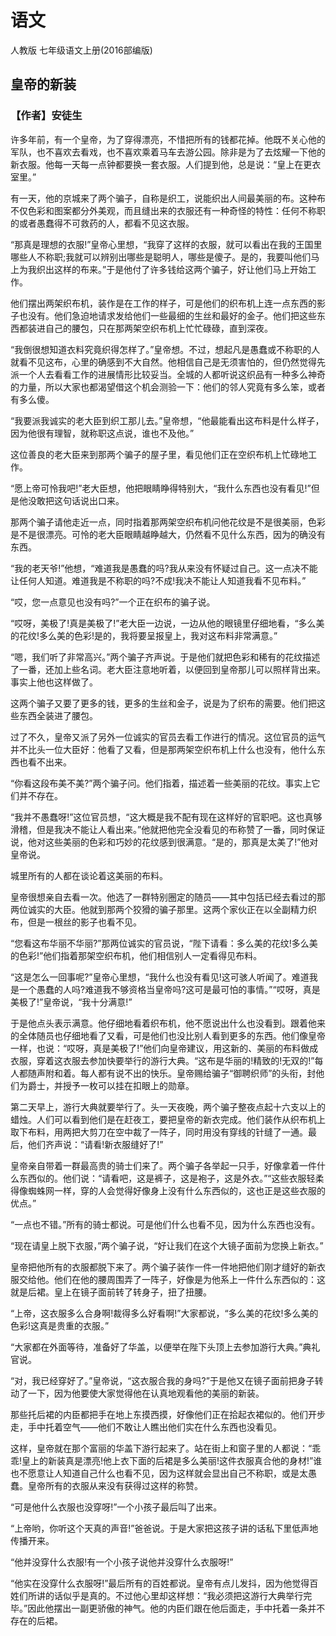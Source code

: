 # 语文

人教版
七年级语文上册(2016部编版)

## 皇帝的新装

### 【作者】安徒生

许多年前，有一个皇帝，为了穿得漂亮，不惜把所有的钱都花掉。他既不关心他的军队，也不喜欢去看戏，也不喜欢乘着马车去游公园。除非是为了去炫耀一下他的新衣服。他每一天每一点钟都要换一套衣服。人们提到他，总是说：“皇上在更衣室里。”

有一天，他的京城来了两个骗子，自称是织工，说能织出人间最美丽的布。这种布不仅色彩和图案都分外美观，而且缝出来的衣服还有一种奇怪的特性：任何不称职的或者愚蠢得不可救药的人，都看不见这衣服。

“那真是理想的衣服!”皇帝心里想，“我穿了这样的衣服，就可以看出在我的王国里哪些人不称职;我就可以辨别出哪些是聪明人，哪些是傻子。是的，我要叫他们马上为我织出这样的布来。”于是他付了许多钱给这两个骗子，好让他们马上开始工作。

他们摆出两架织布机，装作是在工作的样子，可是他们的织布机上连一点东西的影子也没有。他们急迫地请求发给他们一些最细的生丝和最好的金子。他们把这些东西都装进自己的腰包，只在那两架空织布机上忙忙碌碌，直到深夜。

“我倒很想知道衣料究竟织得怎样了。”皇帝想。不过，想起凡是愚蠢或不称职的人就看不见这布，心里的确感到不大自然。他相信自己是无须害怕的，但仍然觉得先派一个人去看看工作的进展情形比较妥当。全城的人都听说这织品有一种多么神奇的力量，所以大家也都渴望借这个机会测验一下：他们的邻人究竟有多么笨，或者有多么傻。

“我要派我诚实的老大臣到织工那儿去。”皇帝想，“他最能看出这布料是什么样子，因为他很有理智，就称职这点说，谁也不及他。”

这位善良的老大臣来到那两个骗子的屋子里，看见他们正在空织布机上忙碌地工作。

“愿上帝可怜我吧!”老大臣想，他把眼睛睁得特别大，“我什么东西也没有看见!”但是他没敢把这句话说出口来。

那两个骗子请他走近一点，同时指着那两架空织布机问他花纹是不是很美丽，色彩是不是很漂亮。可怜的老大臣眼睛越睁越大，仍然看不见什么东西，因为的确没有东西。

“我的老天爷!”他想，“难道我是愚蠢的吗?我从来没有怀疑过自己。这一点决不能让任何人知道。难道我是不称职的吗?不成!我决不能让人知道我看不见布料。”

“哎，您一点意见也没有吗?”一个正在织布的骗子说。

“哎呀，美极了!真是美极了!”老大臣一边说，一边从他的眼镜里仔细地看，“多么美的花纹!多么美的色彩!是的，我将要呈报皇上，我对这布料非常满意。”

“嗯，我们听了非常高兴。”两个骗子齐声说。于是他们就把色彩和稀有的花纹描述了一番，还加上些名词。老大臣注意地听着，以便回到皇帝那儿可以照样背出来。事实上他也这样做了。

这两个骗子又要了更多的钱，更多的生丝和金子，说是为了织布的需要。他们把这些东西全装进了腰包。

过了不久，皇帝又派了另外一位诚实的官员去看工作进行的情况。这位官员的运气并不比头一位大臣好：他看了又看，但是那两架空织布机上什么也没有，他什么东西也看不出来。

“你看这段布美不美?”两个骗子问。他们指着，描述着一些美丽的花纹。事实上它们并不存在。

“我并不愚蠢呀!”这位官员想，“这大概是我不配有现在这样好的官职吧。这也真够滑稽，但是我决不能让人看出来。”他就把他完全没看见的布称赞了一番，同时保证说，他对这些美丽的色彩和巧妙的花纹感到很满意。“是的，那真是太美了!”他对皇帝说。

城里所有的人都在谈论着这美丽的布料。

皇帝很想亲自去看一次。他选了一群特别圈定的随员——其中包括已经去看过的那两位诚实的大臣。他就到那两个狡猾的骗子那里。这两个家伙正在以全副精力织布，但是一根丝的影子也看不见。

“您看这布华丽不华丽?”那两位诚实的官员说，“陛下请看：多么美的花纹!多么美的色彩!”他们指着那架空织布机，他们相信别人一定看得见布料。

“这是怎么一回事呢?”皇帝心里想，“我什么也没有看见!这可骇人听闻了。难道我是一个愚蠢的人吗?难道我不够资格当皇帝吗?这可是最可怕的事情。”“哎呀，真是美极了!”皇帝说，“我十分满意!”

于是他点头表示满意。他仔细地看着织布机，他不愿说出什么也没看到。跟着他来的全体随员也仔细地看了又看，可是他们也没比别人看到更多的东西。他们像皇帝一样，也说：“哎呀，真是美极了!”他们向皇帝建议，用这新的、美丽的布料做成衣服，穿着这衣服去参加快要举行的游行大典。“这布是华丽的!精致的!无双的!”每人都随声附和着。每人都有说不出的快乐。皇帝赐给骗子“御聘织师”的头衔，封他们为爵士，并授予一枚可以挂在扣眼上的勋章。

第二天早上，游行大典就要举行了。头一天夜晚，两个骗子整夜点起十六支以上的蜡烛。人们可以看到他们是在赶夜工，要把皇帝的新衣完成。他们装作从织布机上取下布料，用两把大剪刀在空中裁了一阵子，同时用没有穿线的针缝了一通。最后，他们齐声说：“请看!新衣服缝好了!”

皇帝亲自带着一群最高贵的骑士们来了。两个骗子各举起一只手，好像拿着一件什么东西似的。他们说：“请看吧，这是裤子，这是袍子，这是外衣。”“这些衣服轻柔得像蜘蛛网一样，穿的人会觉得好像身上没有什么东西似的，这也正是这些衣服的优点。”

“一点也不错。”所有的骑士都说。可是他们什么也看不见，因为什么东西也没有。

“现在请皇上脱下衣服，”两个骗子说，“好让我们在这个大镜子面前为您换上新衣。”

皇帝把他所有的衣服都脱下来了。两个骗子装作一件一件地把他们刚才缝好的新衣服交给他。他们在他的腰周围弄了一阵子，好像是为他系上一件什么东西似的：这就是后裙。皇上在镜子面前转了转身子，扭了扭腰。

“上帝，这衣服多么合身啊!裁得多么好看啊!”大家都说，“多么美的花纹!多么美的色彩!这真是贵重的衣服。”

“大家都在外面等待，准备好了华盖，以便举在陛下头顶上去参加游行大典。”典礼官说。

“对，我已经穿好了。”皇帝说，“这衣服合我的身吗?”于是他又在镜子面前把身子转动了一下，因为他要使大家觉得他在认真地观看他的美丽的新装。

那些托后裙的内臣都把手在地上东摸西摸，好像他们正在拾起衣裙似的。他们开步走，手中托着空气——他们不敢让人瞧出他们实在什么东西也没看见。

这样，皇帝就在那个富丽的华盖下游行起来了。站在街上和窗子里的人都说：“乖乖!皇上的新装真是漂亮!他上衣下面的后裙是多么美丽!这件衣服真合他的身材!”谁也不愿意让人知道自己什么也看不见，因为这样就会显出自己不称职，或是太愚蠢。皇帝所有的衣服从来没有获得过这样的称赞。

“可是他什么衣服也没穿呀!”一个小孩子最后叫了出来。

“上帝哟，你听这个天真的声音!”爸爸说。于是大家把这孩子讲的话私下里低声地传播开来。

“他并没穿什么衣服!有一个小孩子说他并没穿什么衣服呀!”

“他实在没穿什么衣服呀!”最后所有的百姓都说。皇帝有点儿发抖，因为他觉得百姓们所讲的话似乎是真的。不过他心里却这样想：“我必须把这游行大典举行完毕。”因此他摆出一副更骄傲的神气。他的内臣们跟在他后面走，手中托着一条并不存在的后裙。